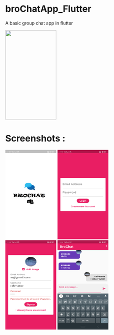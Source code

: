 # broChatApp_Flutter
A basic group chat app in flutter 

<img src="https://github.com/rahamanar/broChatApp_Flutter/blob/main/brochat.gif" width="160" height="280">

# Screenshots :
<img src="https://github.com/rahamanar/broChatApp_Flutter/blob/main/Screenshot_1.png" width="160" height="280">                    <img src="https://github.com/rahamanar/broChatApp_Flutter/blob/main/Screenshot_2.png" width="160" height="280">                    <br/><img src="https://github.com/rahamanar/broChatApp_Flutter/blob/main/Screenshot_3.png" width="160" height="280">                    <img src="https://github.com/rahamanar/broChatApp_Flutter/blob/main/Screenshot_4.png" width="160" height="280">             
<br/>

